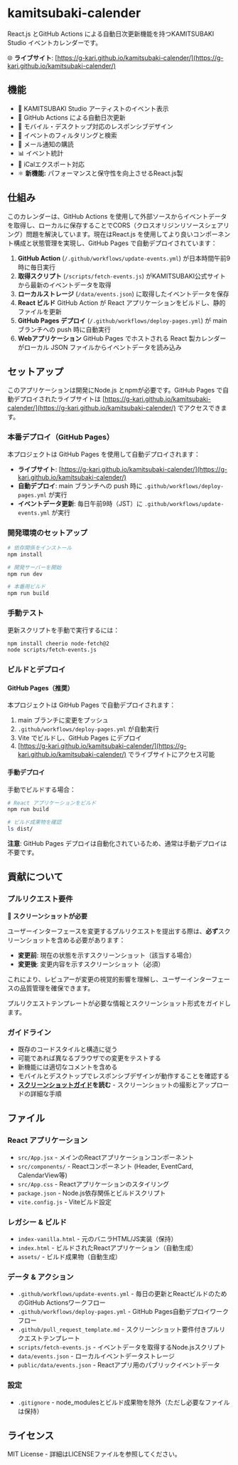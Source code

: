 # kamitsubaki-calender

React.js とGitHub Actions による自動日次更新機能を持つKAMITSUBAKI Studio イベントカレンダーです。

🌐 **ライブサイト**: [https://g-kari.github.io/kamitsubaki-calender/](https://g-kari.github.io/kamitsubaki-calender/)

## 機能

- 🌸 KAMITSUBAKI Studio アーティストのイベント表示
- 🔄 GitHub Actions による自動日次更新
- 📱 モバイル・デスクトップ対応のレスポンシブデザイン
- 🎯 イベントのフィルタリングと検索
- 📧 メール通知の購読
- 📊 イベント統計
- 📅 iCalエクスポート対応
- ⚛️ **新機能:** パフォーマンスと保守性を向上させるReact.js製

## 仕組み

このカレンダーは、GitHub Actions を使用して外部ソースからイベントデータを取得し、ローカルに保存することでCORS（クロスオリジンリソースシェアリング）問題を解決しています。現在はReact.js を使用してより良いコンポーネント構成と状態管理を実現し、GitHub Pages で自動デプロイされています：

1. **GitHub Action** (`/.github/workflows/update-events.yml`) が日本時間午前9時に毎日実行
2. **取得スクリプト** (`/scripts/fetch-events.js`) がKAMITSUBAKI公式サイトから最新のイベントデータを取得
3. **ローカルストレージ** (`/data/events.json`) に取得したイベントデータを保存
4. **React ビルド** GitHub Action が React アプリケーションをビルドし、静的ファイルを更新
5. **GitHub Pages デプロイ** (`/.github/workflows/deploy-pages.yml`) が main ブランチへの push 時に自動実行
6. **Webアプリケーション** GitHub Pages でホストされる React 製カレンダーがローカル JSON ファイルからイベントデータを読み込み

## セットアップ

このアプリケーションは開発にNode.js とnpmが必要です。GitHub Pages で自動デプロイされたライブサイトは [https://g-kari.github.io/kamitsubaki-calender/](https://g-kari.github.io/kamitsubaki-calender/) でアクセスできます。

### 本番デプロイ（GitHub Pages）

本プロジェクトは GitHub Pages を使用して自動デプロイされます：

- **ライブサイト**: [https://g-kari.github.io/kamitsubaki-calender/](https://g-kari.github.io/kamitsubaki-calender/)
- **自動デプロイ**: main ブランチへの push 時に `.github/workflows/deploy-pages.yml` が実行
- **イベントデータ更新**: 毎日午前9時（JST）に `.github/workflows/update-events.yml` が実行

### 開発環境のセットアップ

```bash
# 依存関係をインストール
npm install

# 開発サーバーを開始
npm run dev

# 本番用ビルド
npm run build
```

### 手動テスト

更新スクリプトを手動で実行するには：

```bash
npm install cheerio node-fetch@2
node scripts/fetch-events.js
```

### ビルドとデプロイ

#### GitHub Pages（推奨）

本プロジェクトは GitHub Pages で自動デプロイされます：

1. main ブランチに変更をプッシュ
2. `.github/workflows/deploy-pages.yml` が自動実行
3. Vite でビルドし、GitHub Pages にデプロイ
4. [https://g-kari.github.io/kamitsubaki-calender/](https://g-kari.github.io/kamitsubaki-calender/) でライブサイトにアクセス可能

#### 手動デプロイ

手動でビルドする場合：

```bash
# React アプリケーションをビルド
npm run build

# ビルド成果物を確認
ls dist/
```

**注意**: GitHub Pages デプロイは自動化されているため、通常は手動デプロイは不要です。

## 貢献について

### プルリクエスト要件

**📸 スクリーンショットが必要**

ユーザーインターフェースを変更するプルリクエストを提出する際は、**必ず**スクリーンショットを含める必要があります：

- **変更前**: 現在の状態を示すスクリーンショット（該当する場合）
- **変更後**: 変更内容を示すスクリーンショット（必須）

これにより、レビュアーが変更の視覚的影響を理解し、ユーザーインターフェースの品質管理を確保できます。

プルリクエストテンプレートが必要な情報とスクリーンショット形式をガイドします。

### ガイドライン

- 既存のコードスタイルと構造に従う
- 可能であれば異なるブラウザでの変更をテストする
- 新機能には適切なコメントを含める
- モバイルとデスクトップでレスポンシブデザインが動作することを確認する
- **[スクリーンショットガイド](.github/SCREENSHOT_GUIDE.md)を読む** - スクリーンショットの撮影とアップロードの詳細な手順

## ファイル

### React アプリケーション
- `src/App.jsx` - メインのReactアプリケーションコンポーネント
- `src/components/` - Reactコンポーネント (Header, EventCard, CalendarView等)
- `src/App.css` - Reactアプリケーションのスタイリング
- `package.json` - Node.js依存関係とビルドスクリプト
- `vite.config.js` - Viteビルド設定

### レガシー & ビルド
- `index-vanilla.html` - 元のバニラHTML/JS実装（保持）
- `index.html` - ビルドされたReactアプリケーション（自動生成）
- `assets/` - ビルド成果物（自動生成）

### データ & アクション
- `.github/workflows/update-events.yml` - 毎日の更新とReactビルドのためのGitHub Actionsワークフロー
- `.github/workflows/deploy-pages.yml` - GitHub Pages自動デプロイワークフロー
- `.github/pull_request_template.md` - スクリーンショット要件付きプルリクエストテンプレート
- `scripts/fetch-events.js` - イベントデータを取得するNode.jsスクリプト
- `data/events.json` - ローカルイベントデータストレージ
- `public/data/events.json` - Reactアプリ用のパブリックイベントデータ

### 設定
- `.gitignore` - node_modulesとビルド成果物を除外（ただし必要なファイルは保持）

## ライセンス

MIT License - 詳細はLICENSEファイルを参照してください。